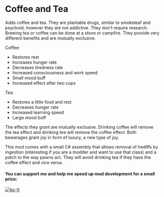 # Coffee and Tea
Adds coffee and tea. They are plantable drugs, similar to smokeleaf and psychoid, however they are not addictive. They don't require research. Brewing tea or coffee can be done at a stove or campfire. They provide very different benefits and are mutually exclusive.
	
Coffee:
- Restores rest
- Increases hunger rate
- Decreases tiredness rate
- Increased consciousness and work speed
- Small mood buff
- Increased effect after two cups
	
Tea:
- Restores a little food and rest
- Decreases hunger rate
- Increased learning speed
- Large mood buff
	
The effects they grant are mutually exclusive. Drinking coffee will remove the tea effect and drinking tea will remove the coffee effect. Both bewerages grant joy in form of luxury, a new type of joy.

This mod comes with a small C# assembly that allows removal of hediffs by ingestion (interesting if you are a modder and want to use that class) and a patch to the way pawns act. They will avoid drinking tea if they have the coffee effect and vice versa.

#### You can support me and help me speed up mod development for a small price: 
[![ko-fi](https://www.ko-fi.com/img/donate_sm.png)](https://ko-fi.com/A0A0IJ2R)
